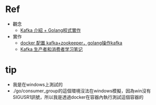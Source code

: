 # Ref
- 觀念
    - [Kafka 介紹 + Golang程式實作](https://ftn8205.medium.com/kafka-%E4%BB%8B%E7%B4%B9-golang%E7%A8%8B%E5%BC%8F%E5%AF%A6%E4%BD%9C-2b108481369e)
- 實作
    - [docker 配置 kafka+zookeeper，golang操作kafka](https://blog.51cto.com/u_6192297/3299886)
    - [Kafka 生产者和消费者学习笔记](https://leehao.me/Kafka-%E7%94%9F%E4%BA%A7%E8%80%85%E5%92%8C%E6%B6%88%E8%B4%B9%E8%80%85%E5%AD%A6%E4%B9%A0%E7%AC%94%E8%AE%B0/)

# tip
- 我是在windows上測試的
- ./go/consumer_group的這個環境沒法在windows模擬，因為win沒有SIGUSR1訊號，所以我是透過docker在容器內執行測試這個容器的